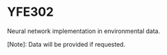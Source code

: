 # YFE302
Neural network implementation in environmental data.

[Note]: Data will be provided if requested.
